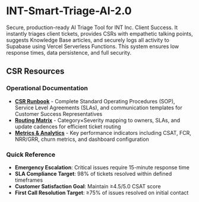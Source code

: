 # INT-Smart-Triage-AI-2.0
Secure, production-ready AI Triage Tool for INT Inc. Client Success. It instantly triages client tickets, provides CSRs with empathetic talking points, suggests Knowledge Base articles, and securely logs all activity to Supabase using Vercel Serverless Functions. This system ensures low response times, data persistence, and full security.

## CSR Resources

### Operational Documentation
- **[CSR Runbook](CSR_RUNBOOK.md)** - Complete Standard Operating Procedures (SOP), Service Level Agreements (SLAs), and communication templates for Customer Success Representatives
- **[Routing Matrix](ROUTING_MATRIX.csv)** - Category×Severity mapping to owners, SLAs, and update cadences for efficient ticket routing
- **[Metrics & Analytics](METRICS.md)** - Key performance indicators including CSAT, FCR, NRR/GRR, churn metrics, and dashboard configuration

### Quick Reference
- **Emergency Escalation**: Critical issues require 15-minute response time
- **SLA Compliance Target**: 98% of tickets resolved within defined timeframes  
- **Customer Satisfaction Goal**: Maintain ≥4.5/5.0 CSAT score
- **First Call Resolution Target**: ≥75% of issues resolved on initial contact
